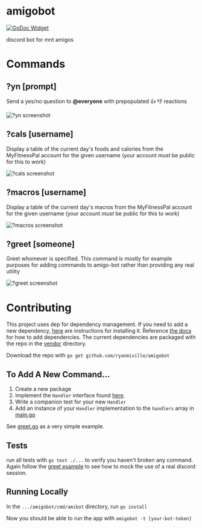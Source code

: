 # amigobot
[![GoDoc Widget]][GoDoc]

discord bot for mnt amigos
# Commands
## ?yn [prompt]
Send a yes/no question to **@everyone** with prepopulated 👍 👎 reactions

![?yn screenshot](https://user-images.githubusercontent.com/2359050/38431566-a448d60e-3992-11e8-8f07-0c017d839bbc.png)
## ?cals [username]
Display a table of the current day's foods and calories from the MyFitnessPal account for the given username (your account _must_ be public for this to work)

![?cals screenshot](https://user-images.githubusercontent.com/2359050/38431591-b908c16c-3992-11e8-82a7-2272a7133183.png)
## ?macros [username]
Display a table of the current day's macros from the MyFitnessPal account for the given username (your account _must_ be public for this to work) 

![?macros screenshot](https://user-images.githubusercontent.com/2359050/38431608-c639a45a-3992-11e8-8696-b8e2a9d14e29.png)
## ?greet [someone]
Greet whomever is specified. This command is mostly for example purposes for adding commands to amigo-bot rather than providing any real utility

![?greet screenshot](https://user-images.githubusercontent.com/2359050/38431625-d3920ade-3992-11e8-91d0-3bb0b22d3f99.png)

# Contributing
This project uses dep for dependency management. If you need to add a new dependency, [here](https://golang.github.io/dep/docs/installation.html) are instructions for installing it. Reference [the docs](https://golang.github.io/dep/docs/daily-dep.html#adding-a-new-dependency) for how to add dependencies. The current dependencies are packaged with the repo in the [vendor](https://github.com/ryanmiville/amigobot/tree/master/vendor) directory.


Download the repo with `go get github.com/ryanmiville/amigobot`

## To Add A New Command...
1. Create a new package
2. Implement the `Handler` interface found [here](handler.go).
3. Write a companion test for your new `Handler`
3. Add an instance of your `Handler` implementation to the `handlers` array in [main.go](cmd/amigobot/main.go)

See [greet.go](greet/greet.go) as a very simple example.

## Tests
run all tests with `go test ./...` to verify you haven't broken any command. Again follow the [greet example](greet/greet_test.go) to see how to mock the use of a real discord session.

## Running Locally
In the `.../amigobot/cmd/amibot` directory, run `go install`

Now you should be able to run the app with `amigobot -t [your-bot-token]`

[GoDoc]: https://godoc.org/github.com/ryanmiville/amigobot
[GoDoc Widget]: https://godoc.org/github.com/ryanmiville/amigobot?status.svg
